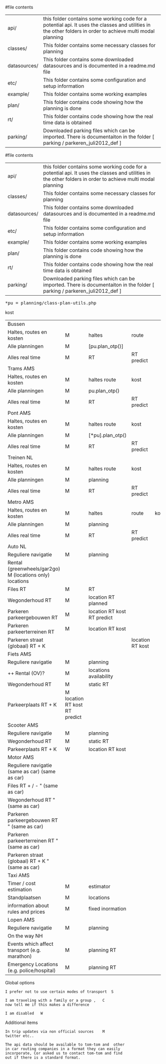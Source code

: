 #file contents

<table>
<tr>
<td>api/</td>
<td>this folder contains some working code for a potential api.  It uses the classes and utilities in the other folders in order to achieve multi modal planning</td>
</tr>
<tr>
<td>classes/</td>
<td>This folder contains some necessary classes for planning</td>
</tr>
<tr>
<td>datasources/</td>
<td>This folder contains some downloaded datasources and is documented in a readme.md file</td>
</tr>
<tr>
<td>etc/</td>
<td>This folder contains some configuration and setup information</td>
</tr>
<tr>
<td>example/</td>
<td>This folder contains some working examples</td>
</tr>
<tr>
<td>plan/</td>
<td>This folder contains code showing how the planning is done</td>
</tr>
<tr>
<td>rt/</td>
<td>This folder contains code showing how the real time data is obtained</td>
</tr>
<tr>
<td>parking/</td>
<td>Downloaded parking files which can be imported.  There is documentaiton in the folder [ parking / parkeren_juli2012_def ] </td>
</tr>
</table>


#file contents

<table>
<tr>
<td>api/</td>
<td>this folder contains some working code for a potential api.  It uses the classes and utilities in the other folders in order to achieve multi modal planning</td>
</tr>
<tr>
<td>classes/</td>
<td>This folder contains some necessary classes for planning</td>
</tr>
<tr>
<td>datasources/</td>
<td>This folder contains some downloaded datasources and is documented in a readme.md file</td>
</tr>
<tr>
<td>etc/</td>
<td>This folder contains some configuration and setup information</td>
</tr>
<tr>
<td>example/</td>
<td>This folder contains some working examples</td>
</tr>
<tr>
<td>plan/</td>
<td>This folder contains code showing how the planning is done</td>
</tr>
<tr>
<td>rt/</td>
<td>This folder contains code showing how the real time data is obtained</td>
</tr>
<tr>
<td>parking/</td>
<td>Downloaded parking files which can be imported.  There is documentaiton in the folder [ parking / parkeren_juli2012_def ] </td>
</tr>
</table>

<pre>
*pu = planning/class-plan-utils.php
</pre>

<table>
<tr><td colspan=9>Bussen</td><td>AMS/NH</td></tr>
<tr><td>Haltes, routes en kosten</td><td>M</td><td>haltes</td><td>route</td></tr>	kost	
<tr><td>Alle planningen</td><td>M</td><td>[pu.plan_otp()]</td><td></td></tr>
<tr><td>Alles real time</td><td>M</td><td>RT</td><td>RT predict</td></tr>
<tr><td colspan=9>Trams	AMS</td><td></td><td></td></tr>
<tr><td>Haltes, routes en kosten</td><td>M</td><td>haltes	route</td><td>	kost	</td></tr>
<tr><td>Alle planningen</td><td>M</td><td>pu.plan_otp()</td><td></td></tr>
<tr><td>Alles real time</td><td>M</td><td>RT</td><td>RT predict</td></tr>
<tr><td colspan=9>Pont	AMS</td><td></td><td></td></tr>
<tr><td>Haltes, routes en kosten</td><td>M</td><td>haltes	route</td><td>	kost	</td></tr>
<tr><td>Alle planningen</td><td>M</td><td>[*pu].plan_otp()</td><td></td></tr>
<tr><td>Alles real time</td><td>M</td><td>RT</td><td>RT predict</td></tr>
<tr><td colspan=9>Treinen	NL</td><td></td><td></td></tr>
<tr><td>Haltes, routes en kosten</td><td>M</td><td>haltes	route</td><td>	kost	</td></tr>
<tr><td>Alle planningen</td><td>M</td><td>planning</td><td></td></tr>
<tr><td>Alles real time</td><td>M</td><td>RT</td><td>RT predict</td></tr>
<tr><td colspan=9>Metro	AMS</td><td></td><td></td></tr>
<tr><td>Haltes, routes en kosten</td><td>M</td><td>haltes</td><td>route</td><td>kost	</td></tr>
<tr><td>Alle planningen</td><td>M</td><td>planning</td><td></td></tr>
<tr><td>Alles real time</td><td>M</td><td>RT</td><td>RT predict</td></tr>
<tr><td colspan=9>Auto 	NL</td><td></td><td></td></tr>
<tr><td>Reguliere navigatie</td><td>M</td><td>planning</td><td></td></tr>
<tr><td>Rental (greenwheels/gar2go)	M (locations only)	locations</td><td></td></tr>
<tr><td>Files RT</td><td>M</td><td>RT</td><td></td></tr>
<tr><td>Wegonderhoud RT</td><td>M</td><td>location 	RT	planned</td></tr>
<tr><td>Parkeren parkeergebouwen RT</td><td>M</td><td>location 	RT	kost	RT predict</td></tr>
<tr><td>Parkeren parkeerterreinen RT</td><td>M</td><td>location 	RT	kost	</td></tr>
<tr><td>Parkeren straat (globaal) RT + K</td><td> </td><td></td><td>location 	RT	kost	</td></tr>
<tr><td colspan=9>Fiets 	AMS</td><td></td><td></td></tr>
<tr><td>Reguliere navigatie</td><td>M</td><td>planning</td><td></td></tr>
<tr><td>++ Rental (OV)?</td><td>M</td><td>locations	availability</td><td></td></tr>
<tr><td>Wegonderhoud RT</td><td>M</td><td>static	RT</td><td></td></tr>
<tr><td>Parkeerplaats RT + K</td><td>M	location 	RT	kost	RT predict</td></tr>
<tr><td colspan=9>Scooter	AMS</td><td></td><td></td></tr>
<tr><td>Reguliere navigatie</td><td>M</td><td>planning</td><td></td></tr>
<tr><td>Wegonderhoud RT</td><td>M</td><td>static	RT</td><td></td></tr>
<tr><td>Parkeerplaats RT + K</td><td>W</td><td>location 	RT	kost	</td></tr>
<tr><td colspan=9>Motor	AMS</td><td></td><td></td></tr>
<tr><td>Reguliere navigatie	(same as car)	(same as car)</td><td></td></tr>
<tr><td>Files RT + / -	"	(same as car)</td><td></td></tr>
<tr><td>Wegonderhoud RT	"	(same as car)</td><td></td></tr>
<tr><td>Parkeren parkeergebouwen RT	"	(same as car)</td><td></td></tr>
<tr><td>Parkeren parkeerterreinen RT	"	(same as car)</td><td></td></tr>
<tr><td>Parkeren straat (globaal) RT + K	"	(same as car)</td><td></td></tr>
<tr><td colspan=9>Taxi	AMS</td><td></td><td></td></tr>
<tr><td>Timer / cost estimation</td><td>M</td><td>estimator</td><td></td></tr>
<tr><td>Standplaatsen</td><td>M</td><td>locations</td><td></td></tr>
<tr><td>information about rules and prices</td><td>M</td><td>fixed inormation</td><td></td></tr>
<tr><td colspan=9>Lopen	AMS</td><td></td><td></td></tr>
<tr><td>Reguliere navigatie</td><td>M</td><td>planning</td><td></td></tr>
<tr><td colspan=9>On the way	NH</td><td></td><td></td></tr>
<tr><td>Events which affect transport (e.g. marathon)</td><td>M</td><td>planning	RT</td><td></td></tr>
<tr><td>Emergency Locations (e.g. police/hospital)</td><td>M</td><td>planning	RT</td><td></td></tr>
</table>

						
Global options						
						
	I prefer not to use certain modes of transport	S				
						
	I am traveling with a family or a group ,	C 				
	now tell me if this makes a difference					
						
	I am disabled	W				
						
Additional items						
						
	In trip updates via non official sources	M				
	twitter etc..					
						
	The api data should be available to tom-tom and  other					
	in car routing companies in a format they can easily 					
	incorporate, Cor asked us to contact tom-tom and find					
	out if there is a standard format.					
						
